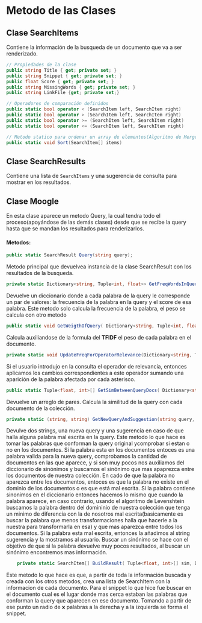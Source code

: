 # Metodo de las Clases

## Clase SearchItems

Contiene la información de la busqueda de un documento que va a ser renderizado.

```cs
// Propiedades de la clase
public string Title { get; private set; }
public string Snippet { get; private set; }
public float Score { get; private set; }
public string MissingWords { get; private set; }
public string LinkFile {get; private set;}

// Operadores de comparación definidos 
public static bool operator < (SearchItem left, SearchItem right) 
public static bool operator > (SearchItem left, SearchItem right) 
public static bool operator >= (SearchItem left, SearchItem right) 
public static bool operator <= (SearchItem left, SearchItem right) 

// Metodo statico para ordenar un array de elementos(Algoritmo de MergeSort)
public static void Sort(SearchItem[] items)
```

## Clase SearchResults

Contiene una lista de `SearchItems` y una sugerencia de consulta para mostrar en los resultados.

## Clase Moogle

En esta clase aparece un metodo Query, la cual tendra todo el proceso(apoyándose de las demás clases) desde que se recibe la query hasta que se mandan los resultados para renderizarlos.

#### Metodos:
``` cs
public static SearchResult Query(string query);
```

Metodo principal que devuelvea instancia de la clase SearchResult con los resultados de la busqueda.

```cs
private static Dictionary<string, Tuple<int, float>> GetFreqWordsInQuery( string query );
```
Devuelve un diccionario donde a cada palabra de la query le corresponde un par de valores: la frecuencia de la palabra en la query y el score de esa palabra. Este metodo solo calcula la frecuencia de la palabra, el peso se calcula con otro metodo

```cs
public static void GetWeigthOfQuery( Dictionary<string, Tuple<int, float>> FreqWordsQuery)
```

Calcula auxiliandose de la formula del **TFIDF** el peso de cada palabra en el documento.

```cs
private static void UpdateFreqForOperatorRelevance(Dictionary<string, Tuple<int, float>> Freq, string query);
```

Si el usuario introdujo en la consulta el operador de relevancia, entonces aplicamos los cambios correspondientes a este operador sumando una aparición de la palabra afectada por cada asterisco.

```cs
public static Tuple<float, int>[] GetSimBetweenQueryDocs( Dictionary<string, Tuple<int, float>> FreqAndWeigthWordsQuery )
```

Devuelve un arreglo de pares. Calcula la similitud de la query con cada documento de la colección.

```cs
private static (string, string) GetNewQueryAndSuggestion(string query, List<Tuple<string, int>> SynomymsToModif)
```

Devulve dos strings, una nueva query y una sugerencia en caso de que halla alguna palabra mal escrita en la query. Este metodo lo que hace es tomar las palabras que conforman la query original ycomprobar si estan o no en los documentos.
Si la palabra esta en los documentos entoces es una palabra valida para la nueva query, comprobamos la cantidad de documentos en las que aparece, y si son muy pocos nos auxiliamos del diccionario de sinónimos y buscamos el sinónimo que mas apaprezca entre los documentos de nuestra colección.
En cado de que la palabra no aparezca entre los documentos, entoces es que la palabra no existe en el dominio de los documentos o es que está mal escrita. Si la palabra contiene sinonimos en el diccionario entonces hacemos lo mismo que cuando la palabra aparece, en caso contrario, usando el algoritmo de Levenshtein buscamos la palabra dentro del domininio de nuestra colección que tenga un minimo de diferencia con la de nosotros mal escrita(basicamente es buscar la palabra que menos transformaciones halla que hacerle a la nuestra para transformarla en esa) y que mas aparezca entre todos los documentos.
Si la palabra esta mal escrita, entonces la añadimos al string sugerencia y la mostramos al usuario.
Buscar un sinónimo se hace con el objetivo de que si la palabra devuelve muy pocos resultados, al buscar un sinónimo encontremos mas información.

```cs
    private static SearchItem[] BuildResult( Tuple<float, int>[] sim, Dictionary<string, Tuple<int, float>> FreqWordsQuery, string query)
```

Este metodo lo que hace es que, a partir de toda la información buscada y creada con los otros metodos, crea una lista de SearchItem con la informacion de cada documento.
Para el snippet lo que hice fue buscar en el documento cual es el lugar donde mas cerca estaban las palabras que conforman la query que aparecen en ese documento. Tomando a partir de ese punto un radio de **x** palabras a la derecha y a la izquierda se forma el snippet.

<!-- 
- [`SaveData:`](#SaveData) Es una clase en la que se guardarán todos los datos extraídos de los documentos, o los datos que son necesarios para realizar las consultas.
- [`WordInfo:`](#WordInfo) Es una clase que guarda la información de cada palabra del documento, dígase las apariciones de la palbra en un determinado documento y el peso(score) de la palabra proporcionado por el **TF-IDF**.
- [`FilesMethods:`](#FilesMethods) Conjunto de metodos relacionados con el procesamiento de los documentos.
- [`AuxiliarMethods:`](#AuxiliarMethods) Conjunto de metodos auxiliares que tienen un uso global y que no tienen una clasificación especifica entre las demas clases.
- [`WorkingOperators:`](#WorkingOperators) Conjunto de Metodos para el procesamiento de los operadores que aparezcan en la consulta del usuario.
-[`WorkingSynonyms:`](#WorkingSynonyms) Clase dedicada al procesamiento de una base de datos de sinónimos en formato JSON de las palabras en español.
-[`PorterAlogrithm:`](#PorterAlogrithm) Clase con el Stemmer para calcular las raices de las palarbas del español.
## Clase SearchItems -->
